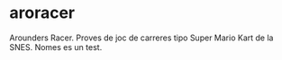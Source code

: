 # aroracer
Arounders Racer. Proves de joc de carreres tipo Super Mario Kart de la SNES. Nomes es un test.
